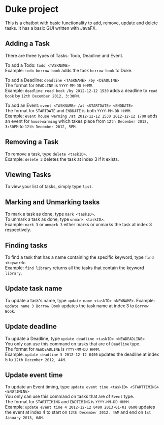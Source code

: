 # Duke project

This is a chatbot with basic functionality to add, remove, update and delete tasks. It has a basic GUI written with JavaFX.


## Adding a Task
There are three types of Tasks: Todo, Deadline and Event.

To add a Todo: `todo <TASKNAME>`<br>
Example: `todo borrow book` adds the task `borrow book` to Duke.

To add a Deadline: `deadline <TASKNAME> /by <DEADLINE>`<br>
The format for `DEADLINE` is `YYYY-MM-DD HHMM`.<br>
Example: `deadline read book /by 2012-12-12 1530` adds a deadline to 
`read book` by `12th December 2012, 3:30PM`.

To add an Event: `event <TASKNAME> /at <STARTDATE> <ENDDATE>`<br>
The format for `STARTDATE` and `ENDDATE` is both `YYYY-MM-DD HHMM`.<br>
Example: `event house warming /at 2012-12-12 1530 2012-12-12 1700` adds an event
for `housewarming` which takes place from `12th December 2012, 3:30PM` to `12th December 2012, 5PM`.

## Removing a Task
To remove a task, type `delete <taskID>`.<br>
Example: `delete 3` deletes the task at index 3 if it exists.

## Viewing Tasks
To view your list of tasks, simply type `list`.

## Marking and Unmarking tasks
To mark a task as done, type `mark <taskID>`.    
To unmark a task as done, type `unmark <taskID>`.  
Example: `mark 3` or `unmark 3` either marks or unmarks the task at index 3 respectively.

## Finding tasks
To find a task that has a name containing the specific keyword, type `find <keyword>`.  
Example: `find library` returns all the tasks that contain the keyword `library`.

## Update task name
To update a task's name, type `update name <taskID> <NEWNAME>`.
Example: `update name 3 Borrow Book` updates the task name at index 3 to `Borrow Book`.

## Update deadline
To update a Deadline, type `update deadline <taskID> <NEWDEADLINE>`<br>
You only can use this command on tasks that are of `Deadline` type.<br>
The format for `NEWDEADLINE` is `YYYY-MM-DD HHMM`.<br>
Example: `update deadline 5 2012-12-12 0400` updates the deadline at index 5 to `12th December 2012, 4AM`.

## Update event time
To update an Event timing, type `update event time <taskID> <STARTTIMING> <ENDTIMING>`<br>
You only can use this command on tasks that are of `Event` type.<br>
The format for `STARTTIMING` and `ENDTIMING` is `YYYY-MM-DD HHMM`.<br>
Example: `update event time 4 2012-12-12 0400 2013-01-01 0600` updates the event at index 4
to start on `12th December 2012, 4AM` and end on `1st January 2013, 6AM`.